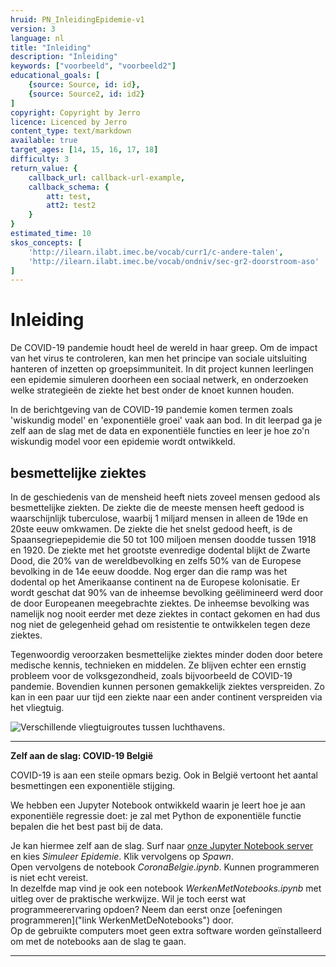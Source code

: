 ```yaml
---
hruid: PN_InleidingEpidemie-v1
version: 3
language: nl
title: "Inleiding"
description: "Inleiding"
keywords: ["voorbeeld", "voorbeeld2"]
educational_goals: [
    {source: Source, id: id}, 
    {source: Source2, id: id2}
]
copyright: Copyright by Jerro
licence: Licenced by Jerro
content_type: text/markdown
available: true
target_ages: [14, 15, 16, 17, 18]
difficulty: 3
return_value: {
    callback_url: callback-url-example,
    callback_schema: {
        att: test,
        att2: test2
    }
}
estimated_time: 10
skos_concepts: [
    'http://ilearn.ilabt.imec.be/vocab/curr1/c-andere-talen', 
    'http://ilearn.ilabt.imec.be/vocab/ondniv/sec-gr2-doorstroom-aso'
]
---
```


# Inleiding
De COVID-19 pandemie houdt heel de wereld in haar greep. 
Om de impact van het virus te controleren, kan men het principe van sociale uitsluiting hanteren of inzetten op groepsimmuniteit. 
In dit project kunnen leerlingen een epidemie simuleren doorheen een sociaal netwerk, en onderzoeken welke strategieën de ziekte het best onder de knoet kunnen houden. 

In de berichtgeving van de COVID-19 pandemie komen termen zoals 'wiskundig model' en 'exponentiële groei' vaak aan bod. In dit leerpad ga je zelf aan de slag met de data en exponentiële functies en leer je hoe zo'n wiskundig model voor een epidemie wordt ontwikkeld.

## besmettelijke ziektes
In de geschiedenis van de mensheid heeft niets zoveel mensen gedood als besmettelijke ziekten. 
De ziekte die de meeste mensen heeft gedood is waarschijnlijk tuberculose, waarbij 1 miljard mensen in alleen de 19de en 20ste eeuw omkwamen. 
De ziekte die het snelst gedood heeft, is de Spaansegriepepidemie die 50 tot 100 miljoen mensen doodde tussen 1918 en 1920. De ziekte met het grootste evenredige dodental blijkt de Zwarte Dood, die 20% van de wereldbevolking en zelfs 50% van de Europese bevolking in de 14e eeuw doodde. Nog erger dan die ramp was het dodental op het Amerikaanse continent na de Europese kolonisatie. Er wordt geschat dat 90% van de inheemse bevolking geëlimineerd werd door de door Europeanen meegebrachte ziektes. De inheemse bevolking was namelijk nog nooit eerder met deze ziektes in contact gekomen en had dus nog niet de gelegenheid gehad om resistentie te ontwikkelen tegen deze ziektes.

Tegenwoordig veroorzaken besmettelijke ziektes minder doden door betere medische kennis, technieken en middelen. Ze blijven echter een ernstig probleem voor de volksgezondheid, zoals bijvoorbeeld de COVID-19 pandemie. Bovendien kunnen personen gemakkelijk ziektes verspreiden. Zo kan in een paar uur tijd een ziekte naar een ander continent verspreiden via het vliegtuig.

![Verschillende vliegtuigroutes tussen luchthavens.]([STATIC]/luchthaven.png)

***

**Zelf aan de slag: COVID-19 België**

COVID-19 is aan een steile opmars bezig. Ook in België vertoont het aantal besmettingen een exponentiële stijging. 

We hebben een Jupyter Notebook ontwikkeld waarin je leert hoe je aan exponentiële regressie doet: je zal met Python de exponentiële functie bepalen die het best past bij de data.

Je kan hiermee zelf aan de slag. Surf naar [onze Jupyter Notebook server](http://kiks.ilabt.imec.be/jupyter/) en kies *Simuleer Epidemie*. Klik vervolgens op *Spawn*. <br>
Open vervolgens de notebook *CoronaBelgie.ipynb*. Kunnen programmeren is niet echt vereist. <br>
In dezelfde map vind je ook een notebook *WerkenMetNotebooks.ipynb* met uitleg over de praktische werkwijze.
Wil je toch eerst wat programmeerervaring opdoen? Neem dan eerst onze [oefeningen programmeren]("link WerkenMetDeNotebooks") door.<br>
Op de gebruikte computers moet geen extra software worden geïnstalleerd om met de notebooks aan de slag te gaan.

***